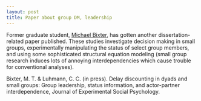 ```yaml
---
layout: post
title: Paper about group DM, leadership
---
```


Former graduate student, [Michael Bixter](https://www.montclair.edu/profilepages/view_profile.php?username=bixterm), has gotten another dissertation-related paper published. These studies investigate decision making in small groups, experimentally manipulating the status of select group members, and using some sophisticated structural equation modeling (small group research induces lots of annoying interdependencies which cause trouble for conventional analyses).

Bixter, M. T. & Luhmann, C. C. (in press). Delay discounting in dyads and small groups: Group leadership, status information, and actor-partner interdependence, Journal of Experimental Social Psychology.

